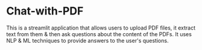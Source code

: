 # Chat-with-PDF
This is a streamlit application that allows users to upload PDF files, it extract text from them &amp; then ask questions about the content of the PDFs. It uses NLP &amp; ML techniques to provide answers to the user's questions.
